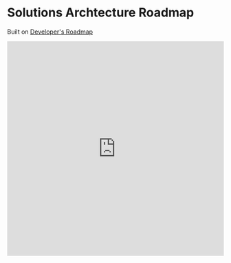 # Solutions Archtecture Roadmap

Built on [Developer's Roadmap](https://roadmap.sh/)
<iframe src="https://roadmap.sh/r/embed?id=667f0378fd60736692798057" width="100%" height="500px" frameBorder="0"
></iframe>